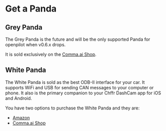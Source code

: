 # Get a Panda

## Grey Panda

The Grey Panda is the future and will be the only supported Panda for openpilot when v0.6.x drops.

It is sold exclusively on the [Comma.ai Shop](https://shop.comma.ai/).

## White Panda

The White Panda is sold as the best ODB-II interface for your car.  It supports WiFi and USB for sending CAN messages to your computer or phone.  It also is the primary companion to your Chffr DashCam app for iOS and Android.

You have two options to purchase the White Panda and they are:

* [Amazon](https://www.amazon.com/dp/B07D6Y3GN2/ref=cm_cr_ryp_prd_ttl_sol_0)
* [Comma.ai Shop](https://shop.comma.ai/)

